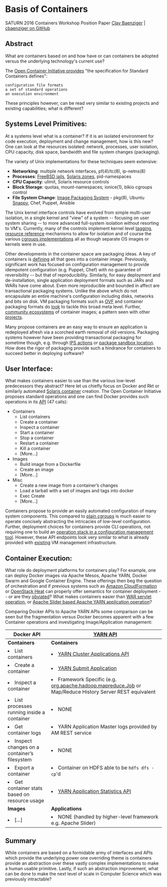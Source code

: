 # Basis of Containers
SATURN 2016 Containers Workshop Position Paper
[Clay Baenziger](http://www.clayb.net/blog) | [cbaenziger on GitHub](https://github.com/cbaenziger?tab=activity)

## Abstract

What are containers based on and how have or can containers be adopted versus the underlying technology's current use?

The [Open Container Initiative provides][Five Principles of Standard Containers] "the specification for Standard Containers defines":
````
configuration file formats
a set of standard operations
an execution environment
````
These principles however, can be read very similar to existing projects and existing capabilities; what is different?

## Systems Level Primitives:
At a systems level what is a container? If it is an isolated environment for code execution, deployment and change management, how is this new? One can look at the resources isolated: network, processes, user isolation, CPU capacity, disk space, bandwidth and file system changes (packaging).

The variety of Unix implementations for these techniques seem extensive:
* __Networking__: multiple network interfaces, pf(4)/tc(8), ip-netns(8)
* __Processes__: [FreeBSD jails], [Solaris zones][PSARC/2002/174], pid-namespaces
* __CPU Capacity__: ulimit, Solaris resource controls
* __Block Storage__: quotas, mount-namespaces; ionice(1), blkio cgroups control
* __File System Change__: [Image Packaging System] - pkg(8), Ubuntu [Snappy], Chef, Puppet, Ansible

The Unix kernel interface controls have evolved from simple multi-user isolation, in a single kernel and "view" of a system -- focusing on user system sharing -- to more advanced full-system isolation without resorting to VM's. Currently, many of the controls implement kernel level [tagging][PSARC/2002/174], [resource reference][FreeBSD jails] mechanisms to allow for isolation and of course the various [cgroups implementations] all as though separate OS images or kernels were in use. 

Other developments in the container space are packaging ideas. A key of containers is [defining][appc app container executor filesystem spec] all that goes into a container image. Previously, significant work has focused on configuration management to provide idempotent configuration (e.g. Puppet, Chef) with no guarantee of reversibility -- but that of reproducibility. Similarly, for easy deployment and de-installation, single application deployment formats such as JARs and WARs have come about. Even more reproducible and bounded in affect are transactional packaging systems. Unlike the above which do not encapsulate an entire machine's configuration including disks, networks and bits on disk. VM packaging formats such as [OVF] and container packaging formats do [look][OCF hook developers] to tackle this broad meta level. Further, [community ecosystems][Docker Hub] of container images; a pattern seen with other [projects][Chef Supermarket].

Many propose containers are an easy way to ensure an application is redeployed afresh via a scorched earth removal of old versions. Packaging systems however have been providing transactional packaging for sometime though, e.g. through [IPS actions] or [package sandbox location][Snappy]. How does the rigor of packaging provide such a hindrance for containers to succeed better in deploying software?

## User Interface:

What makes containers easier to use than the various low-level predecessors they abstract? Here let us chiefly focus on Docker and Rkt or similarly automated [Solaris container][Solaris zone AI configuration] creation. The Open Container Initiative proposes standard operations and one can find Docker provides such operations in its [API][Docker API] (47 calls):
* Containers
  * List containers
  * Create a container
  * Inspect a container
  * Start a container
  * Stop a container
  * Restart a container
  * Kill a container
  * \[More...\]
* Images
  * Build image from a Dockerfile
  * Create an image
  * \[More...\]
* Misc
  * Create a new image from a container’s changes
  * Load a tarball with a set of images and tags into docker
  * Exec Create
  * \[More...\]

Containers propose to provide an easily automated configuration of many system components. This compared to [plain cgroups] is much easier to operate concisely abstracting the intricacies of low-level configuration. Further, deployment choices for containers provide CLI operations, not requiring one to build an [operation stack in a configuration management tool][chef-cgroups]. However, these API endpoints look very similar to what is already provided with [existing][Vagrant CLI] VM management infrastructure.

## Container Execution:

What role do deployment platforms for containers play? For example, one can deploy Docker images via Apache Mesos, Apache YARN, Docker Swarm and Google Container Engine. These offerings then beg the question of orchestration and if previous systems such as [Amazon CloudFormation] or [OpenStack Heat] can properly offer semantics for container deployment -- or are they [obviated][appc pods]? What makes containers easier than [WAR servlet operation], or [Apache Slider based Apache YARN application operation]?

Comparing Docker APIs to Apache YARN APIs some comparison can be seen but the fragmentation versus Docker becomes apparent with a few Container operations and investigating Image/Application management:

| Docker API										| [YARN API]	                       					|
|---------------------------------------------------------------------------------------|-----------------------------------------------------------------------|
|**Containers**										|**Containers**								|
|  <li> List containers</li>								|  <li>[YARN Cluster Applications API]</li>				|
|  <li> Create a container</li>								|  <li>[YARN Submit Application]</li>					|
|  <li> Inspect a container</li>							|  <li>Framework Specific (e.g. [org.apache.hadoop.mapreduce.Job] or Map/Reduce History Server REST equivalent</li>	|
|  <li> List processes running inside a container</li>					|  <li>NONE</li>								|
|  <li> Get container logs</li>								|  <li>YARN Application Master  logs provided by AM REST service</li>	|
|  <li> Inspect changes on a container’s filesystem</li>				|  <li>NONE</li>								|
|  <li> Export a container</li>								|  <li>Container on HDFS able to be `hdfs dfs -cp`'d</li>			|
|  <li> Get container stats based on resource usage</li>					|  <li>[YARN Application Statistics API]</li>				|
|**Images**										|**Applications**							|
|  <li> [...]</li>									|  <li> NONE (handled by higher-level framework e.g. Apache Slider)</li>	|

## Summary

While containers are based on a formidable army of interfaces and APIs which provide the underlying power one overriding theme is containers provide an abstraction over these vastly complex implementations to make a human usable primitive. Lastly, if such an abstraction improvement, what can be done to make the next level of scale in Computer Science which was previously intractable?

[org.apache.hadoop.mapreduce.Job]: https://hadoop.apache.org/docs/r2.6.1/api/org/apache/hadoop/mapreduce/Job.html#method_summary
[YARN Application Statistics API]: https://hadoop.apache.org/docs/stable/hadoop-yarn/hadoop-yarn-site/ResourceManagerRest.html#Cluster_Application_Statistics_API
[YARN Submit Application]: https://hadoop.apache.org/docs/r2.7.1/hadoop-yarn/hadoop-yarn-site/ResourceManagerRest.html#Cluster_Applications_APISubmit_Application
[YARN Cluster Applications API]: https://hadoop.apache.org/docs/r2.7.1/hadoop-yarn/hadoop-yarn-site/ResourceManagerRest.html#Cluster_Applications_API

[Vagrant CLI]: https://www.vagrantup.com/docs/cli/
[WAR servlet operation]: https://tomcat.apache.org/tomcat-7.0-doc/appdev/sample/
[Apache Slider based Apache YARN application operation]: https://slider.incubator.apache.org/docs/getting_started.html#installapp
[YARN API]: https://hadoop.apache.org/docs/r2.7.1/hadoop-yarn/hadoop-yarn-site/ResourceManagerRest.html
[Amazon CloudFormation]: http://docs.aws.amazon.com/AWSCloudFormation/latest/APIReference/Welcome.html
[OpenStack Heat]: https://wiki.openstack.org/wiki/Heat
[appc pods]: https://github.com/appc/spec/blob/d1bb17f83f75a87c428a4bb1efe5d5ca7578d584/spec/pods.md
[appc app container executor filesystem spec]: https://github.com/appc/spec/blob/530d24f228d3ed0003f4397d1f861f3611ea233f/spec/ace.md#filesystem-setup
[cgroups implementations]: http://www.haifux.org/lectures/299/netLec7.pdf
[FreeBSD jails]: https://docs.freebsd.org/44doc/papers/jail/jail-6.html
[plain cgroups]: https://www.kernel.org/doc/Documentation/cgroup-v1/cgroups.txt
[PSARC/2002/174]: https://us-east.manta.joyent.com/jmc/public/opensolaris/ARChive/PSARC/2002/174/zones-design.spec.opensolaris.pdf
[Five Principles of Standard Containers]: https://github.com/opencontainers/runtime-spec/blob/4dfd127f0414213f6a34e604091dcc8a3d8fa504/principles.md
[Snappy]: http://www.markshuttleworth.com/archives/1434
[IPS actions]: https://java.net/projects/ips/sources/pkg-gate/content/doc/actions.txt
[Image Packaging System]: http://www.oug.org/files/presentations/ips-losug.pdf
[OVF]: https://www.dmtf.org/standards/ovf
[OCF hook developers]: https://github.com/opencontainers/runtime-spec/blob/3eeb4ff068954540987d17c13fba354ff2b82725/README.md#hook-developers
[Solaris zone AI configuration]: https://docs.oracle.com/cd/E23824_01/html/E21798/glitd.html#ngz-ai-manifest
[Docker Hub]: https://hub.docker.com/
[Chef Supermarket]: https://supermarket.chef.io/
[chef-cgroups]: https://github.com/nathenharvey/chef-cgroups
[Docker API]: https://docs.docker.com/engine/reference/api/docker_remote_api_v1.20/
